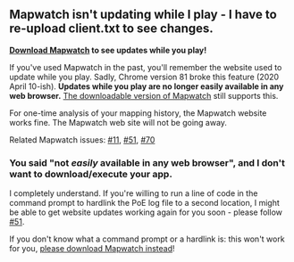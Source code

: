 ## Mapwatch isn't updating while I play - I have to re-upload client.txt to see changes.

**[Download Mapwatch](https://github.com/mapwatch/mapwatch/releases/latest) to see updates while you play!**

If you've used Mapwatch in the past, you'll remember the website used to update while you play. Sadly, Chrome version 81 broke this feature (2020 April 10-ish). **Updates while you play are no longer easily available in any web browser.** [The downloadable version of Mapwatch](https://github.com/mapwatch/mapwatch/releases/latest) still supports this.

For one-time analysis of your mapping history, the Mapwatch website works fine. The Mapwatch web site will not be going away.

Related Mapwatch issues: [#11](https://github.com/mapwatch/mapwatch/issues/11), [#51](https://github.com/mapwatch/mapwatch/issues/51), [#70](https://github.com/mapwatch/mapwatch/issues/70)

### You said "not *easily* available in any web browser", and I don't want to download/execute your app.

I completely understand. If you're willing to run a line of code in the command prompt to hardlink the PoE log file to a second location, I might be able to get website updates working again for you soon - please follow [#51](https://github.com/mapwatch/mapwatch/issues/51).

If you don't know what a command prompt or a hardlink is: this won't work for you, [please download Mapwatch instead](https://github.com/mapwatch/mapwatch/releases/latest)!
